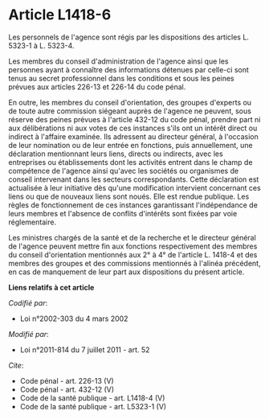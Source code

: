 # Article L1418-6

Les personnels de l'agence sont régis par les dispositions des articles L. 5323-1 à L. 5323-4. 

Les membres du conseil d'administration de l'agence ainsi que les personnes ayant à connaître des informations détenues par
celle-ci sont tenus au secret professionnel dans les conditions et sous les peines prévues aux articles 226-13 et 226-14 du
code pénal. 

En outre, les membres du conseil d'orientation, des groupes d'experts ou de toute autre commission siégeant auprès de
l'agence ne peuvent, sous réserve des peines prévues à l'article 432-12 du code pénal, prendre part ni aux délibérations ni
aux votes de ces instances s'ils ont un intérêt direct ou indirect à l'affaire examinée. Ils adressent au directeur général,
à l'occasion de leur nomination ou de leur entrée en fonctions, puis annuellement, une déclaration mentionnant leurs liens,
directs ou indirects, avec les entreprises ou établissements dont les activités entrent dans le champ de compétence de
l'agence ainsi qu'avec les sociétés ou organismes de conseil intervenant dans les secteurs correspondants. Cette déclaration
est actualisée à leur initiative dès qu'une modification intervient concernant ces liens ou que de nouveaux liens sont noués.
Elle est rendue publique. Les règles de fonctionnement de ces instances garantissant l'indépendance de leurs membres et
l'absence de conflits d'intérêts sont fixées par voie réglementaire. 

Les ministres chargés de la santé et de la recherche et le directeur général de l'agence peuvent mettre fin aux fonctions
respectivement des membres du conseil d'orientation mentionnés aux 2° à 4° de l'article L. 1418-4 et des membres des groupes
et des commissions mentionnés à l'alinéa précédent, en cas de manquement de leur part aux dispositions du présent article.

**Liens relatifs à cet article**

_Codifié par_:

  - Loi n°2002-303 du 4 mars 2002

_Modifié par_:

  - Loi n°2011-814 du 7 juillet 2011 - art. 52

_Cite_:

  - Code pénal - art. 226-13 (V)
  - Code pénal - art. 432-12 (V)
  - Code de la santé publique - art. L1418-4 (V)
  - Code de la santé publique - art. L5323-1 (V)
